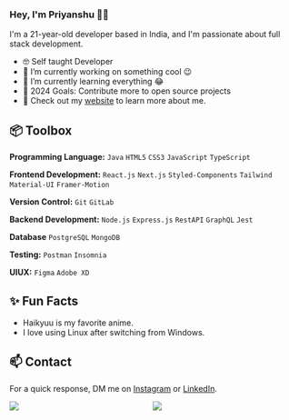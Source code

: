 ### Hey, I'm Priyanshu 👋🏽  

I'm a 21-year-old developer based in India, and I'm passionate about full stack development. 

- 🤓 Self taught Developer 
- 🔭 I’m currently working on something cool 😉
- 🌱 I’m currently learning everything 😂
- 🎯 2024 Goals: Contribute more to open source projects
- 👀 Check out my [website](https://portfolio-mdtz.onrender.com/) to learn more about me.
 
## 📦 Toolbox

**Programming Language:** `Java` `HTML5` `CSS3` `JavaScript` `TypeScript`

**Frontend Development:** `React.js` `Next.js` `Styled-Components` `Tailwind` `Material-UI` `Framer-Motion`
 
**Version Control:** `Git` `GitLab`

**Backend Development:** `Node.js` `Express.js` `RestAPI` `GraphQL` `Jest`

**Database** `PostgreSQL` `MongoDB`

**Testing:** `Postman` `Insomnia`

**UIUX:** `Figma` `Adobe XD`
 
## ✨ Fun Facts 

- Haikyuu is my favorite anime.
- I love using Linux after switching from Windows.

## 📫 Contact

 For a quick response, DM me on [Instagram](https://www.instagram.com/web_prem07) or [LinkedIn](linkedin.com/in/priyanshupatil).

<div style="display: flex; justify-content: center; width: 100%;">
    <img src="https://github-readme-stats.vercel.app/api?username=Priyanshup891&show_icons=true&theme=github_dark" style="display: flex; flex:1" />
    <img src="https://streak-stats.demolab.com/?user=Priyanshup891&theme=github-dark-blue" style="display: flex; flex:1" />
</div>


 
